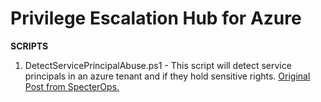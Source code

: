 # Privilege Escalation Hub for Azure

**SCRIPTS**

1. DetectServicePrincipalAbuse.ps1 - This script will detect service principals in an azure tenant and if they hold sensitive rights. [Original Post from SpecterOps.](https://posts.specterops.io/azure-privilege-escalation-via-service-principal-abuse-210ae2be2a5)
